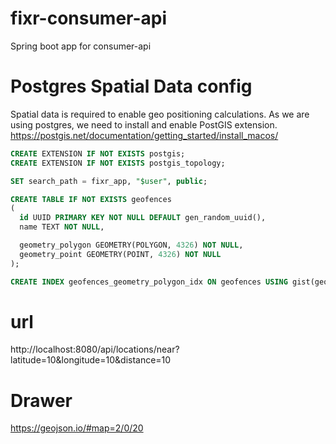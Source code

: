 # fixr-consumer-api
Spring boot app for consumer-api


# Postgres Spatial Data config
Spatial data is required to enable geo positioning calculations. As we are using postgres, we need to install and enable PostGIS extension.  
https://postgis.net/documentation/getting_started/install_macos/

```sql
CREATE EXTENSION IF NOT EXISTS postgis;
CREATE EXTENSION IF NOT EXISTS postgis_topology;

SET search_path = fixr_app, "$user", public; 

CREATE TABLE IF NOT EXISTS geofences
(
  id UUID PRIMARY KEY NOT NULL DEFAULT gen_random_uuid(),
  name TEXT NOT NULL,

  geometry_polygon GEOMETRY(POLYGON, 4326) NOT NULL,
  geometry_point GEOMETRY(POINT, 4326) NOT NULL
);

CREATE INDEX geofences_geometry_polygon_idx ON geofences USING gist(geometry_polygon);
```

# url
http://localhost:8080/api/locations/near?latitude=10&longitude=10&distance=10

# Drawer
https://geojson.io/#map=2/0/20